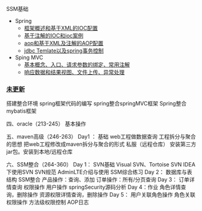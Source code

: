 SSM基础

- Spring
  - [框架概述和基于XML的IOC配置](ssm/spring.md)
  - [基于注解的IOC和ioc案例](ssm/ioc.md)
  - [aop和基于XML及注解的AOP配置](ssm/aop.md)
  - [jdbc Temlate以及spring事务控制](ssm/jdbc.md)
- Sping MVC
  - [基本概念、入口、请求参数的绑定、常用注解](ssm/mvc_start.md)
  - [响应数据和结果视图、文件上传、异常处理](ssm/mvc_response.md)

### [未更新](https://www.bilibili.com/video/BV1mE411X7yp)

搭建整合环境
spring框架代码的编写
spring整合springMVC框架
Spring整合mybatis框架

四、oracle（213-245）
基本操作

五、maven高级（246-263）
Day1 ：
基础
web工程做数据查询
工程拆分与聚合的思想
把web工程修改成maven拆分与聚合的形式
私服（远程仓库）
安装第三方jar包。安装到本地/远程仓库

六、SSM整合（264-360）
Day 1：
SVN基础
Visual SVN、Tortoise SVN
IDEA下使用SVN
SVN规范
AdminLTE介绍与使用
SSM综合练习
Day 2：
数据库与表结构
SSM整合
产品操作：查询、添加
订单操作：所有/分页查询
Day 3：
订单详情查询
权限操作
用户操作
springSecurity源码分析
Day 4：作业
角色详情查询，删除操作
资源权限详情查询，删除操作
Day 5：
用户关联角色操作
角色关联权限操作
方法级权限控制
AOP日志